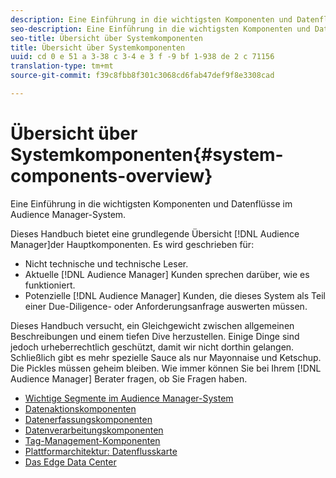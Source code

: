 ```yaml
---
description: Eine Einführung in die wichtigsten Komponenten und Datenflüsse im Audience Manager-System.
seo-description: Eine Einführung in die wichtigsten Komponenten und Datenflüsse im Audience Manager-System.
seo-title: Übersicht über Systemkomponenten
title: Übersicht über Systemkomponenten
uuid: cd 0 e 51 a 3-38 c 3-4 e 3 f -9 bf 1-938 de 2 c 71156
translation-type: tm+mt
source-git-commit: f39c8fbb8f301c3068cd6fab47def9f8e3308cad

---
```



# Übersicht über Systemkomponenten{#system-components-overview}

Eine Einführung in die wichtigsten Komponenten und Datenflüsse im Audience Manager-System.

<!-- 

c_compintro.xml

 -->

Dieses Handbuch bietet eine grundlegende Übersicht [!DNL Audience Manager]der Hauptkomponenten. Es wird geschrieben für:

* Nicht technische und technische Leser.
* Aktuelle [!DNL Audience Manager] Kunden sprechen darüber, wie es funktioniert.
* Potenzielle [!DNL Audience Manager] Kunden, die dieses System als Teil einer Due-Diligence- oder Anforderungsanfrage auswerten müssen.

Dieses Handbuch versucht, ein Gleichgewicht zwischen allgemeinen Beschreibungen und einem tiefen Dive herzustellen. Einige Dinge sind jedoch urheberrechtlich geschützt, damit wir nicht dorthin gelangen. Schließlich gibt es mehr spezielle Sauce als nur Mayonnaise und Ketschup. Die Pickles müssen geheim bleiben. Wie immer können Sie bei Ihrem [!DNL Audience Manager] Berater fragen, ob Sie Fragen haben.

* [Wichtige Segmente im Audience Manager-System](/help/using/reference/system-components/components-stack.md)
* [Datenaktionskomponenten](/help/using/reference/system-components/components-data-action.md)
* [Datenerfassungskomponenten](/help/using/reference/system-components/components-data-collection.md)
* [Datenverarbeitungskomponenten](/help/using/reference/system-components/components-data-processing.md)
* [Tag-Management-Komponenten](/help/using/reference/system-components/components-tag-management.md)
* [Plattformarchitektur: Datenflusskarte](/help/using/reference/system-components/components-platform-architecture.md)
* [Das Edge Data Center](/help/using/reference/system-components/components-edge.md)

